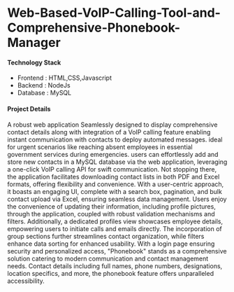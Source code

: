 # Web-Based-VoIP-Calling-Tool-and-Comprehensive-Phonebook-Manager

#### Technology Stack
* Frontend : HTML,CSS,Javascript
* Backend : NodeJs
* Database : MySQL 

#### Project Details

A robust web application Seamlessly designed to display comprehensive contact details along with integration of a VoIP calling feature enabling instant communication with contacts to deploy automated messages. ideal for urgent scenarios like reaching absent employees in essential government services during emergencies. users can effortlessly add and store new contacts in a MySQL database via the web application, leveraging a one-click VoIP calling API for swift communication. Not stopping there, the application facilitates downloading contact lists in both PDF and Excel formats, offering flexibility and convenience. With a user-centric approach, it boasts an engaging UI, complete with a search box, pagination, and bulk contact upload via Excel, ensuring seamless data management. Users enjoy the convenience of updating their information, including profile pictures, through the application, coupled with robust validation mechanisms and filters.  Additionally, a dedicated profiles view showcases employee details, empowering users to initiate calls and emails directly. The incorporation of group sections further streamlines contact organization, while filters enhance data sorting for enhanced usability. With a login page ensuring security and personalized access, "Phonebook" stands as a comprehensive solution catering to modern communication and contact management needs. Contact details including full names, phone numbers, designations, location specifics, and more, the phonebook feature offers unparalleled accessibility.
